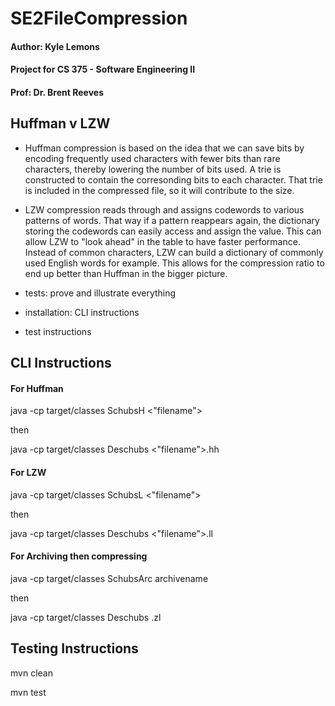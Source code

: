 # SE2FileCompression
#### Author: Kyle Lemons
#### Project for CS 375 - Software Engineering II
#### Prof: Dr. Brent Reeves



## Huffman v LZW
- Huffman compression is based on the idea that we can save bits by encoding frequently used characters with fewer bits than rare characters, thereby lowering the number of bits used. A trie is constructed to contain the corresonding bits to each character. That trie is included in the compressed file, so it will contribute to the size.
- LZW compression reads through and assigns codewords to various patterns of words. That way if a pattern reappears again, the dictionary storing the codewords can easily access and assign the value. This can allow LZW to "look ahead" in the table to have faster performance. Instead of common characters, LZW can build a dictionary of commonly used English words for example. This allows for the compression ratio to end up better than Huffman in the bigger picture.

- tests: prove and illustrate everything
- installation: CLI instructions
- test instructions


## CLI Instructions

#### For Huffman
java -cp target/classes SchubsH <"filename">

then

java -cp target/classes Deschubs <"filename">.hh

#### For LZW
java -cp target/classes SchubsL <"filename">

then

java -cp target/classes Deschubs <"filename">.ll

#### For Archiving then compressing
java -cp target/classes SchubsArc archivename <filename>

then

java -cp target/classes Deschubs <archivename>.zl

## Testing Instructions

mvn clean

mvn test
